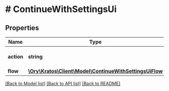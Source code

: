 # # ContinueWithSettingsUi

## Properties

Name | Type | Description | Notes
------------ | ------------- | ------------- | -------------
**action** | **string** | Action will always be &#x60;show_settings_ui&#x60; show_settings_ui ContinueWithActionShowSettingsUIString |
**flow** | [**\Ory\Kratos\Client\Model\ContinueWithSettingsUiFlow**](ContinueWithSettingsUiFlow.md) |  |

[[Back to Model list]](../../README.md#models) [[Back to API list]](../../README.md#endpoints) [[Back to README]](../../README.md)
